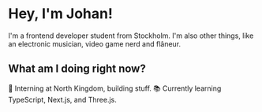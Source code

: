 # Hey, I'm Johan!

I'm a frontend developer student from Stockholm. 
I'm also other things, like an electronic musician, video game nerd and flâneur.

## What am I doing right now?
🚀 Interning at North Kingdom, building stuff.
📚 Currently learning TypeScript, Next.js, and Three.js.
